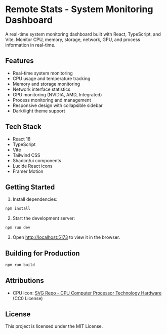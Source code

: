 # Remote Stats - System Monitoring Dashboard

A real-time system monitoring dashboard built with React, TypeScript, and Vite. Monitor CPU, memory, storage, network, GPU, and process information in real-time.

## Features

- Real-time system monitoring
- CPU usage and temperature tracking
- Memory and storage monitoring
- Network interface statistics
- GPU monitoring (NVIDIA, AMD, Integrated)
- Process monitoring and management
- Responsive design with collapsible sidebar
- Dark/light theme support

## Tech Stack

- React 18
- TypeScript
- Vite
- Tailwind CSS
- Shadcn/ui components
- Lucide React icons
- Framer Motion

## Getting Started

1. Install dependencies:
```bash
npm install
```

2. Start the development server:
```bash
npm run dev
```

3. Open [http://localhost:5173](http://localhost:5173) to view it in the browser.

## Building for Production

```bash
npm run build
```

## Attributions

- CPU icon: [SVG Repo - CPU Computer Processor Technology Hardware](https://www.svgrepo.com/svg/380893/cpu-computer-processor-technology-hardware) (CC0 License)

## License

This project is licensed under the MIT License.
